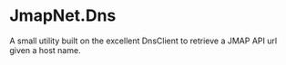 ﻿# JmapNet.Dns

A small utility built on the excellent DnsClient to retrieve a JMAP API url given a host name.